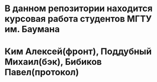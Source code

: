 # В данном репозитории находится курсовая работа студентов МГТУ им. Баумана 
# Ким Алексей(фронт), Поддубный Михаил(бэк), Бибиков Павел(протокол)
